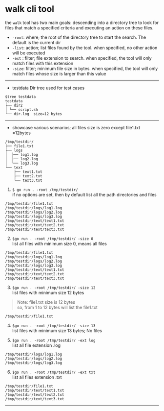 # walk cli tool
the `walk` tool has two main goals: descending into a directory tree
to look for files that match a specified criteria and executing an action on these files.

* `-root`: where; the root of the directory tree to start the search. The default is the current dir
* `-list`: action; list files found by the tool. when specified, no other action will be executed
* `-ext` : filter; file extension to search. when specified, the tool will only match files with this extension
* `-size`: filter; minimum file size in bytes. when specified, the tool will only match files whose size is larger than this value
---
* testdata Dir tree used for test cases
``` 
$tree testdata
testdata
├── dir2
│ └── script.sh
└── dir.log  size=12 bytes

```
---
* showcase various scenarios; all files size is zero except file1.txt =12bytes

```
/tmp/testdir/
├── file1.txt
├── logs
│  ├── log1.log
│  ├── log2.log
│  └── log3.log
└── text
    ├── text1.txt
    ├── text2.txt
    └── text3.txt

```
1. `$ go run . -root /tmp/testdir/ `<br>
if no options are set, then by default list all the path directories and files
``` 
/tmp/testdir/file1.txt
/tmp/testdir/logs/log1.log
/tmp/testdir/logs/log2.log
/tmp/testdir/logs/log3.log
/tmp/testdir/text/text1.txt
/tmp/testdir/text/text2.txt
/tmp/testdir/text/text3.txt
```
2. `$go run . -root /tmp/testdir/ -size 0`<br>
list all files with minimum size 0, means all files
``` 
/tmp/testdir/file1.txt
/tmp/testdir/logs/log1.log
/tmp/testdir/logs/log2.log
/tmp/testdir/logs/log3.log
/tmp/testdir/text/text1.txt
/tmp/testdir/text/text2.txt
/tmp/testdir/text/text3.txt
```
3. `$go run . -root /tmp/testdir/ -size 12`<br>
list files with minimum size 12 bytes<br>
>Note: file1.txt size is 12 bytes<br>
so, from 1 to 12 bytes will list the file1.txt
``` 
/tmp/testdir/file1.txt
```
4. `$go run . -root /tmp/testdir/ -size 13`<br>
      list files with minimum size 13 bytes; No files

5. `$go run . -root /tmp/testdir/ -ext log`<br>
list all file extension .log
``` 
/tmp/testdir/logs/log1.log
/tmp/testdir/logs/log2.log
/tmp/testdir/logs/log3.log

```
6. `$go run . -root /tmp/testdir/ -ext txt` <br>
list all files extension .txt
```  
/tmp/testdir/file1.txt
/tmp/testdir/text/text1.txt
/tmp/testdir/text/text2.txt
/tmp/testdir/text/text3.txt
```
---